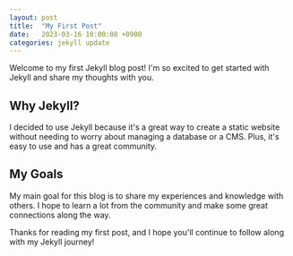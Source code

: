 ```yaml
---
layout: post
title:  "My First Post"
date:   2023-03-16 10:00:00 +0900
categories: jekyll update
---
```


Welcome to my first Jekyll blog post! I'm so excited to get started with Jekyll and share my thoughts with you.

## Why Jekyll?

I decided to use Jekyll because it's a great way to create a static website without needing to worry about managing a database or a CMS. Plus, it's easy to use and has a great community.

## My Goals

My main goal for this blog is to share my experiences and knowledge with others. I hope to learn a lot from the community and make some great connections along the way.

Thanks for reading my first post, and I hope you'll continue to follow along with my Jekyll journey!
